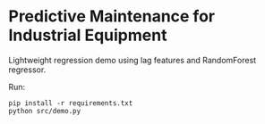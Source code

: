 # Predictive Maintenance for Industrial Equipment

Lightweight regression demo using lag features and RandomForest regressor.

Run:
```
pip install -r requirements.txt
python src/demo.py
```
